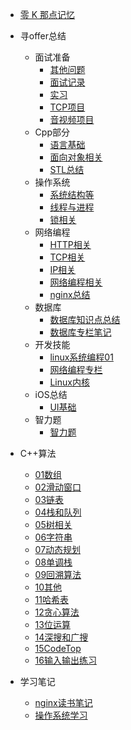 * [零 K 那点记忆](/README.md)

* 寻offer总结
  * 面试准备  
    * [其他问题](/寻offer总结/我要进大厂/其他问题.md)
    * [面试记录](/寻offer总结/我要进大厂/面试记录.md)
    * [实习](/寻offer总结/我要进大厂/实习.md)
    * [TCP项目](/寻offer总结/我要进大厂/TCP项目.md)
    * [音视频项目](/寻offer总结/我要进大厂/音视频项目.md)
  * Cpp部分
    * [语言基础](/寻offer总结/Cpp基础/语言基础.md)
    * [面向对象相关](/寻offer总结/Cpp基础/面向对象相关.md)
    * [STL总结](/寻offer总结/Cpp基础/STL总结.md)
  * 操作系统
    * [系统结构等](/寻offer总结/操作系统/系统结构等.md)
    * [线程与进程](/寻offer总结/操作系统/线程与进程.md) 
    * [锁相关](/寻offer总结/操作系统/锁相关.md) 
  * 网络编程
    * [HTTP相关](/寻offer总结/计算机网络/HTTP相关.md) 
    * [TCP相关](/寻offer总结/计算机网络/TCP相关.md) 
    * [IP相关](/寻offer总结/计算机网络/IP相关.md) 
    * [网络编程相关](/寻offer总结/计算机网络/网络编程相关.md) 
    * [nginx总结](/寻offer总结/计算机网络/nginx总结.md) 
  * 数据库
    * [数据库知识点总结](/寻offer总结/数据库/数据库知识点总结.md) 
    * [数据库专栏笔记](/寻offer总结/数据库/数据库专栏学习/数据库专栏笔记.md) 
  * 开发技能
    * [linux系统编程01](/寻offer总结/linux编程/Linux系统编程1.md)
    * [网络编程专栏](/寻offer总结/计算机网络/网络编程专栏学习/网络编程学习笔记.md)
    * [Linux内核](/寻offer总结/linux编程/Linux内核.md)
  * iOS总结
    * [UI基础](/寻offer总结/iOS总结/UI基础.md)
  * 智力题
    * [智力题](/寻offer总结/智力题/智力题01.md)

* C++算法
  * [01数组](/算法/我要进大厂/01数组.md)
  * [02滑动窗口](/算法/我要进大厂/02滑动窗口.md)
  * [03链表](/算法/我要进大厂/03链表.md)
  * [04栈和队列](/算法/我要进大厂/04栈和队列.md)
  * [05树相关](/算法/我要进大厂/05树相关.md)
  * [06字符串](/算法/我要进大厂/06字符串.md)
  * [07动态规划](/算法/我要进大厂/07动态规划.md)
  * [08单调栈](/算法/我要进大厂/08单调栈.md)
  * [09回溯算法](/算法/我要进大厂/09回溯算法.md)
  * [10其他](/算法/我要进大厂/10其他.md)
  * [11哈希表](/算法/我要进大厂/11哈希表.md)
  * [12贪心算法](/算法/我要进大厂/12贪心算法.md)
  * [13位运算](/算法/我要进大厂/13位运算.md)
  * [14深搜和广搜](/算法/我要进大厂/14深搜和广搜.md])
  * [15CodeTop](/算法/我要进大厂/15CodeTop.md)
  * [16输入输出练习](/算法/我要进大厂/16输入输出练习.md)

* 学习笔记
  * [nginx读书笔记](/学习笔记/nginx读书笔记.md)
  * [操作系统学习](/学习笔记/操作系统学习.md)




